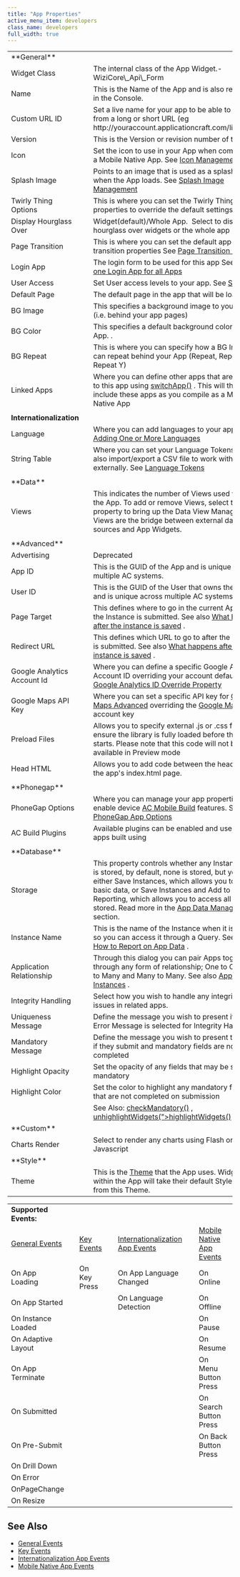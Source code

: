 ```yaml
---
title: "App Properties"
active_menu_item: developers
class_name: developers
full_width: true
---
```



<table>
<tr>
<td width="182">
<a id="general"> </a> **General**

</td>
<td width="20">
</td>
<td width="740">
</td>
</tr>
<tr>
<td width="182">
Widget Class

</td>
<td width="20">
</td>
<td width="740">
The internal class of the App Widget.- WiziCore\_Api\_Form

</td>
</tr>
<tr>
<td width="182">
Name

</td>
<td width="20">
</td>
<td width="740">
This is the Name of the App and is also reflected in the Console.

</td>
</tr>
<tr>
<td width="182">
Custom URL ID

</td>
<td width="20">
</td>
<td width="740">
Set a live name for your app to be able to access from a long or short URL (eg http://youraccount.applicationcraft.com/livename)

</td>
</tr>
<tr>
<td width="182">
Version

</td>
<td width="20">
</td>
<td width="740">
This is the Version or revision number of the App

</td>
</tr>
<tr>
<td width="182">
Icon

</td>
<td width="20">
</td>
<td width="740">
  Set the icon to use in your App when compiling as a Mobile Native App. See <a href="/developers/user-guide/product-guide/mobile-apps-sites/icon-management">Icon Management</a>

</td>
</tr>
<tr>
<td width="182">
Splash Image

</td>
<td width="20">
</td>
<td width="740">
  Points to an image that is used as a splash screen when the App loads. See <a href="/developers/user-guide/product-guide/mobile-apps-sites/splash-image-management">Splash Image Management</a>

</td>
</tr>
<tr>
<td width="182">
Twirly Thing Options

</td>
<td width="20">
</td>
<td width="740">
This is where you can set the Twirly Thing properties to override the default settings

</td>
</tr>
<tr>
<td width="182">
Display Hourglass Over

</td>
<td width="20">
</td>
<td width="740">
Widget(default)/Whole App.  Select to display hourglass over widgets or the whole app

</td>
</tr>
<tr>
<td width="182">
Page Transition

</td>
<td width="20">
</td>
<td width="740">
  This is where you can set the default app page transition properties See <a href="/developers/user-guide/product-guide/mobile-apps-sites/page-transition-effects">Page Transition Effects</a>

</td>
</tr>
<tr>
<td width="182">
Login App

</td>
<td width="20">
</td>
<td width="740">
  The login form to be used for this app See <a href="/developers/user-guide/product-guide/advanced-features/authentication-for-your-apps/typical-authentication-strategies/using-on-login-app-for-all-app">Using one Login App for all Apps</a>

</td>
</tr>
<tr>
<td width="182">
User Access

</td>
<td width="20">
</td>
<td width="740">
  Set User access levels to your app. See <a href="/developers/user-guide/product-guide/the-console/sharing">Sharing</a>

</td>
</tr>
<tr>
<td width="182">
Default Page

</td>
<td width="20">
</td>
<td width="740">
The default page in the app that will be loaded

</td>
</tr>
<tr>
<td width="182">
BG Image

</td>
<td width="20">
</td>
<td width="740">
This specifies a background image to your App (i.e. behind your app pages)

</td>
</tr>
<tr>
<td width="182">
BG Color

</td>
<td width="20">
</td>
<td width="740">
This specifies a default background color of the App. .

</td>
</tr>
<tr>
<td width="182">
BG Repeat

</td>
<td width="20">
</td>
<td width="740">
This is where you can specify how a BG Image can repeat behind your App (Repeat, Repeat X, Repeat Y)

</td>
</tr>
<tr>
<td width="182">
Linked Apps

</td>
<td width="20">
</td>
<td width="740">
  Where you can define other apps that are linked to this app using <a href="/developers/user-guide/scripting-apis/client-api/app-functions/switchapp">switchApp()</a> . This will then include these apps as you compile as a Mobile Native App

</td>
</tr>
<tr>
<td width="182">
</td>
<td width="20">
</td>
<td width="740">
</td>
</tr>
<tr>
<td width="182">
  <strong>Internationalization</strong>

</td>
<td width="20">
</td>
<td width="740">
</td>
</tr>
<tr>
<td width="182">
Language

</td>
<td width="20">
</td>
<td width="740">
  Where you can add languages to your app. See <a href="/developers/user-guide/product-guide/advanced-features/multi-language-apps/adding-one-or-more-languages">Adding One or More Languages</a>

</td>
</tr>
<tr>
<td width="182">
String Table

</td>
<td width="20">
</td>
<td width="740">
  Where you can set your Language Tokens and also import/export a CSV file to work with externally. See <a href="/developers/user-guide/product-guide/advanced-features/multi-language-apps/tokens">Language Tokens</a>

</td>
</tr>
<tr>
<td width="182">
</td>
<td width="20">
</td>
<td width="740">
</td>
</tr>
<tr>
<td width="182">
<a id="data"> </a> **Data**

</td>
<td width="20">
</td>
<td width="740">
</td>
</tr>
<tr>
<td width="182">
Views

</td>
<td width="20">
</td>
<td width="740">
This indicates the number of Views used within the App. To add or remove Views, select the property to bring up the Data View Manager. Data Views are the bridge between external data sources and App Widgets.

</td>
</tr>
<tr>
<td width="182">
</td>
<td width="20">
</td>
<td width="740">
</td>
</tr>
<tr>
<td width="182">
<a id="advanced"> </a> **Advanced**

</td>
<td width="20">
</td>
<td width="740">
</td>
</tr>
<tr>
<td width="182">
Advertising

</td>
<td width="20">
</td>
<td width="740">
Deprecated

</td>
</tr>
<tr>
<td width="182">
App ID

</td>
<td width="20">
</td>
<td width="740">
This is the GUID of the App and is unique across multiple AC systems.

</td>
</tr>
<tr>
<td width="182">
User ID

</td>
<td width="20">
</td>
<td width="740">
This is the GUID of the User that owns the App and is unique across multiple AC systems.

</td>
</tr>
<tr>
<td width="182">
Page Target

</td>
<td width="20">
</td>
<td width="740">
  This defines where to go in the current App after the Instance is submitted. See also <a href="/developers/user-guide/product-guide/advanced-features/data-storage-management/standard-storage-procedures/submitting-an-instance/instance-handling-with-submit-button/what-happens-after-the-instance-is-saved/">What happens after the instance is saved</a> .

</td>
</tr>
<tr>
<td width="182">
Redirect URL

</td>
<td width="20">
</td>
<td width="740">
  This defines which URL to go to after the instance is submitted. See also <a href="/developers/user-guide/product-guide/advanced-features/data-storage-management/standard-storage-procedures/submitting-an-instance/instance-handling-with-submit-button/what-happens-after-the-instance-is-saved/">What happens after the instance is saved</a> .

</td>
</tr>
<tr>
<td width="182">
Google Analytics Account Id

</td>
<td width="20">
</td>
<td width="740">
  Where you can define a specific Google Analytics Account ID overriding your account default. See <a href="/developers/user-guide/product-guide/advanced-features/google-analytics/google-analytics-id-override-p">Google Analytics ID Override Property</a>

</td>
</tr>
<tr>
<td width="182">
Google Maps API Key

</td>
<td width="20">
</td>
<td width="740">
    Where you can set a specific API key for <a href="/developers/user-guide/product-guide/widget-properties-events/advanced/google-maps-advanced">Google Maps Advanced</a> overriding the <a href="/developers/user-guide/product-guide/the-console/console-tabs/more/account-variables/google-maps">Google Maps</a> account key

</td>
</tr>
<tr>
<td width="182">
Preload Files

</td>
<td width="20">
</td>
<td width="740">
Allows you to specify external .js or .css files to ensure the library is fully loaded before the app starts. Please note that this code will not be available in Preview mode

</td>
</tr>
<tr>
<td width="182">
Head HTML

</td>
<td width="20">
</td>
<td width="740">
Allows you to add code between the head tags of the app's index.html page.

</td>
</tr>
<tr>
<td width="182">
</td>
<td width="20">
</td>
<td width="740">
</td>
</tr>
<tr>
<td width="182">
<a id="phonegap"> </a> **Phonegap**

</td>
<td width="20">
</td>
<td width="740">
</td>
</tr>
<tr>
<td width="182">
PhoneGap Options

</td>
<td width="20">
</td>
<td width="740">
    Where you can manage your app properties and enable device <a href="/developers/user-guide/ac-mobile-build-phonegap/cordova/ac-mobile-build/">AC Mobile Build</a> features. See <a href="/developers/user-guide/ac-mobile-build-phonegap/cordova/apps-developed-with-application-craft/enabling-device-features">PhoneGap App Options</a>

</td>
</tr>
<tr>
<td width="182">
AC Build Plugins

</td>
<td width="20">
</td>
<td width="740">
Available plugins can be enabled and used within apps built using

</td>
</tr>
<tr>
<td width="182">
</td>
<td width="20">
</td>
<td width="740">
</td>
</tr>
<tr>
<td width="182">
<a id="database"> </a> **Database**

</td>
<td width="20">
</td>
<td width="740">
</td>
</tr>
<tr>
<td width="182">
Storage

</td>
<td width="20">
</td>
<td width="740">
  This property controls whether any Instance data is stored, by default, none is stored, but you can either Save Instances, which allows you to access basic data, or Save Instances and Add to Reporting, which allows you to access all the data stored. Read more in the <a href="app_data_management.htm">App Data Management</a> section.

</td>
</tr>
<tr>
<td width="182">
Instance Name

</td>
<td width="20">
</td>
<td width="740">
  This is the name of the Instance when it is saved so you can access it through a Query. See also <a href="/developers/user-guide/product-guide/advanced-features/data-storage-management/how-to-report-on-app-data/">How to Report on App Data</a> .

</td>
</tr>
<tr>
<td width="182">
Application Relationship

</td>
<td width="20">
</td>
<td width="740">
  Through this dialog you can pair Apps together through any form of relationship; One to One, One to Many and Many to Many. See also <a href="/developers/user-guide/product-guide/advanced-features/data-storage-management/dataapp-instances">App Instances</a> .

</td>
</tr>
<tr>
<td width="182">
Integrity Handling

</td>
<td width="20">
</td>
<td width="740">
Select how you wish to handle any integrity issues in related apps.

</td>
</tr>
<tr>
<td width="182">
Uniqueness Message

</td>
<td width="20">
</td>
<td width="740">
Define the message you wish to present if Show Error Message is selected for Integrity Handling

</td>
</tr>
<tr>
<td width="182">
<a id="mandatory"> </a> Mandatory Message

</td>
<td width="20">
</td>
<td width="740">
Define the message you wish to present to users if they submit and mandatory fields are not completed

</td>
</tr>
<tr>
<td width="182">
Highlight Opacity

</td>
<td width="20">
</td>
<td width="740">
Set the opacity of any fields that may be set as mandatory

</td>
</tr>
<tr>
<td width="182">
Highlight Color

</td>
<td width="20">
</td>
<td width="740">
Set the color to highlight any mandatory fields that are not completed on submission

</td>
</tr>
<tr>
<td width="182">
</td>
<td width="20">
</td>
<td width="740">
    See Also: <a href="/developers/user-guide/scripting-apis/client-api/widget-functions/checkmandatory">checkMandatory()</a> , <a href="/developers/user-guide/scripting-apis/client-api/widget-functions/highlightwidgets) , <a href="/developers/user-guide/scripting-apis/client-api/widget-functions/unhighlightwidgets">unhighlightWidgets(">highlightWidgets()</a></a>

</td>
</tr>
<tr>
<td width="182">
<a id="custom"> </a> **Custom**

</td>
<td width="20">
</td>
<td width="740">
</td>
</tr>
<tr>
<td width="182">
Charts Render

</td>
<td width="20">
</td>
<td width="740">
Select to render any charts using Flash or Javascript

</td>
</tr>
<tr>
<td width="182">
<a id="style"> </a> **Style**

</td>
<td width="20">
</td>
<td width="740">
</td>
</tr>
<tr>
<td width="182">
Theme

</td>
<td width="20">
</td>
<td width="740">
  This is the <a href="/developers/user-guide/product-guide/content-and-app-layout/introduction/themes-styles/themesmanage">Theme</a> that the App uses. Widgets within the App will take their default Style settings from this Theme.

</td>
</tr>
</table>

<table>
<tr>
<td width="139">
  <strong>Supported Events:</strong>

</td>
<td width="14">
</td>
<td width="101">
</td>
<td width="13">
</td>
<td width="219">
</td>
<td width="14">
</td>
<td width="171">
</td>
</tr>
<tr>
<td width="139">
  <a href="/developers/user-guide/product-guide/widget-properties-events/events/event-reference-list/general-events">General Events</a>

</td>
<td width="14">
</td>
<td width="101">
  <a href="/developers/user-guide/product-guide/widget-properties-events/events/event-reference-list/key-events">Key Events</a>

</td>
<td width="13">
</td>
<td width="219">
  <a href="/developers/user-guide/product-guide/widget-properties-events/events/event-reference-list/internationalization-app-event">Internationalization App Events</a>

</td>
<td width="14">
</td>
<td width="171">
  <a href="/developers/user-guide/product-guide/widget-properties-events/events/event-reference-list/mobile-native-app-events">Mobile Native App Events</a>

</td>
</tr>
<tr>
<td width="139">
On App Loading

</td>
<td width="14">
</td>
<td width="101">
On Key Press

</td>
<td width="13">
</td>
<td width="219">
On App Language Changed

</td>
<td width="14">
</td>
<td width="171">
On Online

</td>
</tr>
<tr>
<td width="139">
On App Started

</td>
<td width="14">
</td>
<td width="101">
</td>
<td width="13">
</td>
<td width="219">
On Language Detection

</td>
<td width="14">
</td>
<td width="171">
On Offline

</td>
</tr>
<tr>
<td width="139">
On Instance Loaded

</td>
<td width="14">
</td>
<td width="101">
</td>
<td width="13">
</td>
<td width="219">
</td>
<td width="14">
</td>
<td width="171">
On Pause

</td>
</tr>
<tr>
<td width="139">
On Adaptive Layout

</td>
<td width="14">
</td>
<td width="101">
</td>
<td width="13">
</td>
<td width="219">
</td>
<td width="14">
</td>
<td width="171">
On Resume

</td>
</tr>
<tr>
<td width="139">
On App Terminate

</td>
<td width="14">
</td>
<td width="101">
</td>
<td width="13">
</td>
<td width="219">
</td>
<td width="14">
</td>
<td width="171">
On Menu Button Press

</td>
</tr>
<tr>
<td width="139">
On Submitted

</td>
<td width="14">
</td>
<td width="101">
</td>
<td width="13">
</td>
<td width="219">
</td>
<td width="14">
</td>
<td width="171">
On Search Button Press

</td>
</tr>
<tr>
<td width="139">
On Pre-Submit

</td>
<td width="14">
</td>
<td width="101">
</td>
<td width="13">
</td>
<td width="219">
</td>
<td width="14">
</td>
<td width="171">
On Back Button Press

</td>
</tr>
<tr>
<td width="139">
On Drill Down

</td>
<td width="14">
</td>
<td width="101">
</td>
<td width="13">
</td>
<td width="219">
</td>
<td width="14">
</td>
<td width="171">
</td>
</tr>
<tr>
<td width="139">
On Error

</td>
<td width="14">
</td>
<td width="101">
</td>
<td width="13">
</td>
<td width="219">
</td>
<td width="14">
</td>
<td width="171">
</td>
</tr>
<tr>
<td width="139">
OnPageChange

</td>
<td width="14">
</td>
<td width="101">
</td>
<td width="13">
</td>
<td width="219">
</td>
<td width="14">
</td>
<td width="171">
</td>
</tr>
<tr>
<td width="139">
On Resize

</td>
<td width="14">
</td>
<td width="101">
</td>
<td width="13">
</td>
<td width="219">
</td>
<td width="14">
</td>
<td width="171">
</td>
</tr>
</table>

## See Also

 - [General Events](/developers/user-guide/product-guide/widget-properties-events/events/event-reference-list/general-events)
 - [Key Events](/developers/user-guide/product-guide/widget-properties-events/events/event-reference-list/key-events)
 - [Internationalization App Events](/developers/user-guide/product-guide/widget-properties-events/events/event-reference-list/internationalization-app-event)
 - [Mobile Native App Events](/developers/user-guide/product-guide/widget-properties-events/events/event-reference-list/mobile-native-app-events)

